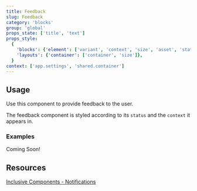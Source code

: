 ```yaml
---
title: Feedback
slug: Feedback
category: 'blocks'
group: 'global'
props_state: ['title', 'text']
props_style:
  {
    'blocks': {'element': ['variant', 'context', 'size', 'asset', 'status']},
    'layouts': {'container': ['container', 'size']},
  }
context: ['app.settings', 'shared.container']
---
```


## Usage

Use this component to provide feedback to the user.

The feedback component is styled according to its `status` and the `context` it appears in.

### Examples

<p class="feedback:prose status:default bg:default:100 variant:bare emoji:default">Coming Soon!</p>

## Resources

[Inclusive Components - Notifications](https://inclusive-components.design/notifications/)
